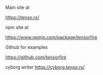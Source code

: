 

Main site at 

https://tenso.rs/

npm site at 

https://www.npmjs.com/package/tensorfire

Github for examples

https://github.com/tensorfire



cyborg writer
https://cyborg.tenso.rs/


